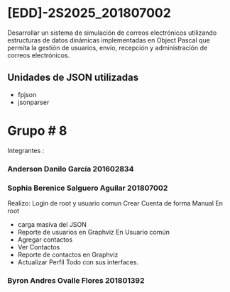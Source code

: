 # [EDD]-2S2025_201807002
Desarrollar un sistema de simulación de correos electrónicos utilizando estructuras de datos dinámicas implementadas en Object Pascal que permita la gestión de usuarios, envío, recepción y administración de correos electrónicos.

## Unidades de JSON utilizadas
 * fpjson
 * jsonparser

# Grupo # 8
Integrantes :
### Anderson Danilo García	201602834

### Sophia Berenice Salguero Aguilar 201807002

Realizo:
Login de root y usuario comun
Crear Cuenta de forma Manual
En root
* carga masiva del JSON
* Reporte de usuarios en Graphviz
En Usuario común
* Agregar contactos
* Ver Contactos 
* Reporte de contactos en Graphviz
* Actualizar Perfil 
Todo con sus interfaces.

### Byron Andres Ovalle Flores 201801392
